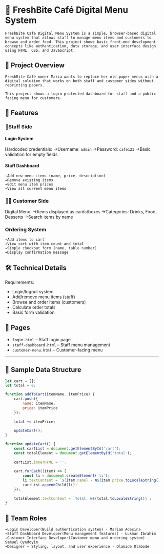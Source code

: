 # 🎯 FreshBite Café Digital Menu System

    FreshBite Cafe Digital Menu System is a simple, browser-based digital menu system that allows staff to manage menu items and customers to browse and order food. This project shows basic front-end development concepts like authentication, data storage, and user interface design using HTML, CSS, and JavaScript.


## 📖 Project Overview

    FreshBite Café owner Maria wants to replace her old paper menus with a digital solution that works on both staff and customer sides without reprinting papers.

    This project shows a login-protected dashboard for staff and a public-facing menu for customers.

## 🚀 Features

###  👷Staff Side

#### Login System
 Hardcoded credentials:
    →Username: `admin`
    →Password: `cafe123`
    →Basic validation for empty fields
#### Staff Dashboard
    →Add new menu items (name, price, description)
    →Remove existing items
    →Edit menu item prices
    →View all current menu items

### 🧑‍🍽️ Customer Side
 Digital Menu:
    →Items displayed as cards/boxes
    →Categories: Drinks, Food, Desserts
    →Search items by name

### Ordering System

    →Add items to cart
    →View cart with item count and total
    →Simple checkout form (name, table number)
    →Display confirmation message


## 🛠️ Technical Details
  Requirements:

  * Login/logout system
  * Add/remove menu items (staff)
  * Browse and order items (customers)
  * Calculate order totals
  * Basic form validation


## 📂 Pages

* `login.html` – Staff login page
* `staff-dashboard.html` – Staff menu management
* `customer-menu.html` – Customer-facing menu

---

## 📝 Sample Data Structure

```javascript
let cart = [];
let total = 0;

function addToCart(itemName, itemPrice) {
    cart.push({
        name: itemName,
        price: itemPrice
    });
   
    total += itemPrice;
   
    updateCart();
}

function updateCart() {
    const cartList = document.getElementById('cart');
    const totalElement = document.getElementById('total');
   
    cartList.innerHTML = '';
   
    cart.forEach((item) => {
        const li = document.createElement('li');
        li.textContent = `${item.name} - ₦${item.price.toLocaleString()}`;
        cartList.appendChild(li);
    });
   
    totalElement.textContent = `Total: ₦${total.toLocaleString()}`;
}
```

## 👥 Team Roles 

    →Login Developer(Build authentication system) - Mariam Adesina
    →Staff Dashboard Developer(Menu management features) - Lukman Ibrahim 
    →Customer Interface Developer(Customer menu and ordering system) - Samuel Oyedoyin
    →Designer – Styling, layout, and user experience - Olamide Olabode


